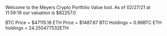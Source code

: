 Welcome to the Meyers Crypto Portfolio Value tool. 
As of 02/27/21 at 11:59:19 our valuation is $82257.0 

BTC Price = $47115.16
 ETH Price = $1487.67
BTC Holdings = 0.98BTC
 ETH holdings = 24.255477532ETH 
